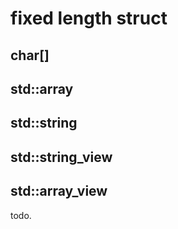 # fixed length struct

## char[]

## std::array

## std::string

## std::string_view

## std::array_view

todo.
